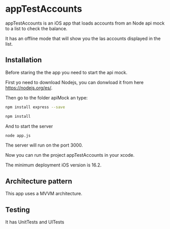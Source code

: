 # appTestAccounts

appTestAccounts is an iOS app that loads accounts from an Node api mock to a list to check the balance.

It has an offline mode that will show you the las accounts displayed in the list.

## Installation

Before staring the the app you need to start the api mock.

First yo need to download Nodejs, you can donwload it from here https://nodejs.org/es/.

Then go to the folder apiMock an type:
```bash
npm install express --save
```
```bash
npm install
```
And to start the server
```bash
node app.js
```
The server will run on the port 3000.

Now you can run the project appTestAccounts in your xcode.

The minimum deployment iOS version is 16.2.

## Architecture pattern

This app uses a MVVM architecture.

## Testing

It has UnitTests and UITests
